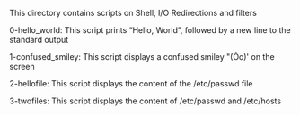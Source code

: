 This directory contains scripts on Shell, I/O Redirections and filters

0-hello_world: This script prints “Hello, World”, followed by a new line to the standard output

1-confused_smiley: This script displays a confused smiley "(Ôo)' on the screen

2-hellofile: This script displays the content of the /etc/passwd file

3-twofiles: This script displays the content of /etc/passwd and /etc/hosts
